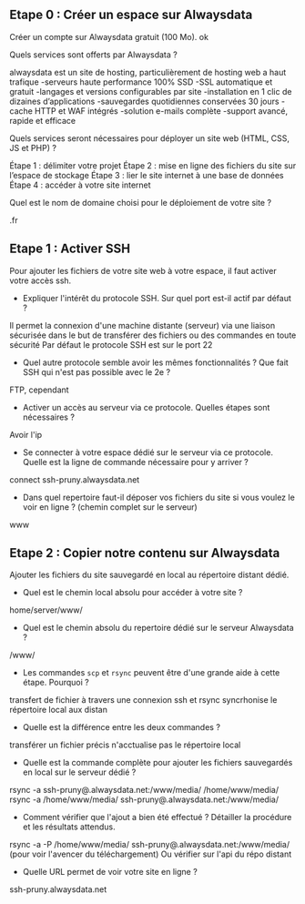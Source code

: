 ## Etape 0 : Créer un espace sur Alwaysdata

Créer un compte sur Alwaysdata gratuit (100 Mo). ok


Quels services sont offerts par Alwaysdata ?

alwaysdata est un site de hosting, particulièrement de hosting web a haut trafique
    -serveurs haute performance 100% SSD
    -SSL automatique et gratuit
    -langages et versions configurables par site
    -installation en 1 clic de dizaines d’applications
    -sauvegardes quotidiennes conservées 30 jours
    -cache HTTP et WAF intégrés
    -solution e-mails complète
    -support avancé, rapide et efficace

Quels services seront nécessaires pour déployer un site web (HTML, CSS, JS et PHP) ?

Étape 1 : délimiter votre projet 
Étape 2 : mise en ligne des fichiers du site sur l’espace de stockage
Étape 3 : lier le site internet à une base de données
Étape 4 : accéder à votre site internet


Quel est le nom de domaine choisi pour le déploiement de votre site ?

.fr

## Etape 1 : Activer SSH

Pour ajouter les fichiers de votre site web à votre espace, il faut activer votre accès ssh.

- Expliquer l'intérêt du protocole SSH. Sur quel port est-il actif par défaut ? 

 Il permet la connexion d'une machine distante (serveur) via une liaison sécurisée dans le but de transférer des fichiers ou des commandes en toute sécurité
 Par défaut le protocole SSH est sur le port 22

- Quel autre protocole semble avoir les mêmes fonctionnalités ? Que fait SSH qui n'est pas possible avec le 2e ? 

FTP, cependant

- Activer un accès au serveur via ce protocole. Quelles étapes sont nécessaires ? 

Avoir l'ip 

- Se connecter à votre espace dédié sur le serveur via ce protocole. Quelle est la ligne de commande nécessaire pour y arriver ? 

connect ssh-pruny.alwaysdata.net

- Dans quel repertoire faut-il déposer vos fichiers du site si vous voulez le voir en ligne ? (chemin complet sur le serveur) 

www

## Etape 2 : Copier notre contenu sur Alwaysdata

Ajouter les fichiers du site sauvegardé en local au répertoire distant dédié.

- Quel est le chemin local absolu pour accéder à votre site ?

home/server/www/

- Quel est le chemin absolu du repertoire dédié sur le serveur Alwaysdata ?

/www/

- Les commandes `scp` et `rsync` peuvent être d'une grande aide à cette étape. Pourquoi ? 

transfert de fichier à travers une connexion ssh et rsync syncrhonise le répertoire local aux distan

- Quelle est la différence entre les deux commandes ?

transférer un fichier précis n'acctualise pas le répertoire local

- Quelle est la commande complète pour ajouter les fichiers sauvegardés en local sur le serveur dédié ?

rsync -a ssh-pruny@.alwaysdata.net:/www/media/ /home/www/media/
rsync -a /home/www/media/ ssh-pruny@.alwaysdata.net:/www/media/

- Comment vérifier que l'ajout a bien été effectué ? Détailler la procédure et les résultats attendus.

rsync -a -P /home/www/media/ ssh-pruny@.alwaysdata.net:/www/media/ (pour voir l'avencer du téléchargement)
Ou vérifier sur l'api du répo distant

- Quelle URL permet de voir votre site en ligne ? 

ssh-pruny.alwaysdata.net
